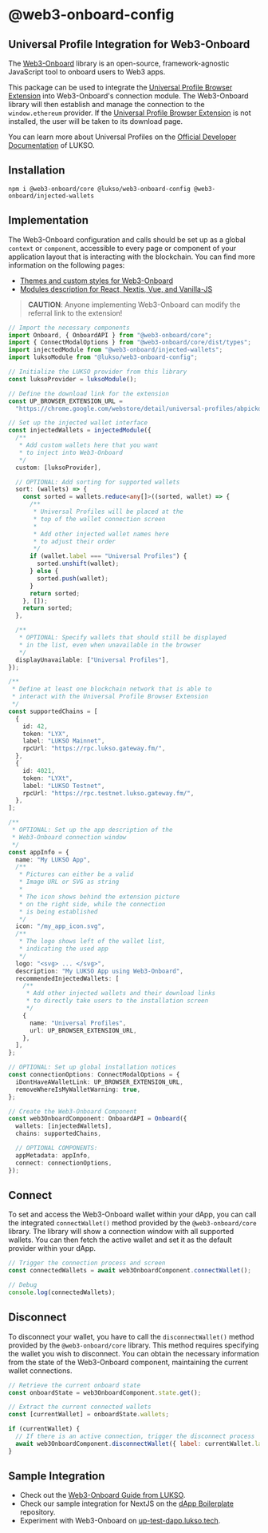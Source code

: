 # @web3-onboard-config

## Universal Profile Integration for Web3-Onboard

The [Web3-Onboard](https://onboard.blocknative.com/) library is an open-source, framework-agnostic JavaScript tool to onboard users to Web3 apps.

This package can be used to integrate the [Universal Profile Browser Extension](https://chrome.google.com/webstore/detail/universal-profiles/abpickdkkbnbcoepogfhkhennhfhehfn?hl) into Web3-Onboard's connection module. The Web3-Onboard library will then establish and manage the connection to the `window.ethereum` provider. If the [Universal Profile Browser Extension](https://chrome.google.com/webstore/detail/universal-profiles/abpickdkkbnbcoepogfhkhennhfhehfn?hl) is not installed, the user will be taken to its download page.

You can learn more about Universal Profiles on the [Official Developer Documentation](https://docs.lukso.tech/standards/universal-profile/introduction) of LUKSO.

## Installation

`npm i @web3-onboard/core @lukso/web3-onboard-config @web3-onboard/injected-wallets`

## Implementation

The Web3-Onboard configuration and calls should be set up as a global `context` or `component`, accessible to every page or component of your application layout that is interacting with the blockchain. You can find more information on the following pages:

- [Themes and custom styles for Web3-Onboard](https://onboard.blocknative.com/docs/getting-started/theming)
- [Modules description for React, Nextjs, Vue, and Vanilla-JS](https://onboard.blocknative.com/docs/modules/core)

> **CAUTION**: Anyone implementing Web3-Onboard can modify the referral link to the extension!

```ts
// Import the necessary components
import Onboard, { OnboardAPI } from "@web3-onboard/core";
import { ConnectModalOptions } from "@web3-onboard/core/dist/types";
import injectedModule from "@web3-onboard/injected-wallets";
import luksoModule from "@lukso/web3-onboard-config";

// Initialize the LUKSO provider from this library
const luksoProvider = luksoModule();

// Define the download link for the extension
const UP_BROWSER_EXTENSION_URL =
  "https://chrome.google.com/webstore/detail/universal-profiles/abpickdkkbnbcoepogfhkhennhfhehfn?hl";

// Set up the injected wallet interface
const injectedWallets = injectedModule({
  /**
   * Add custom wallets here that you want
   * to inject into Web3-Onboard
   */
  custom: [luksoProvider],

  // OPTIONAL: Add sorting for supported wallets
  sort: (wallets) => {
    const sorted = wallets.reduce<any[]>((sorted, wallet) => {
      /**
       * Universal Profiles will be placed at the
       * top of the wallet connection screen
       *
       * Add other injected wallet names here
       * to adjust their order
       */
      if (wallet.label === "Universal Profiles") {
        sorted.unshift(wallet);
      } else {
        sorted.push(wallet);
      }
      return sorted;
    }, []);
    return sorted;
  },

  /**
   * OPTIONAL: Specify wallets that should still be displayed
   * in the list, even when unavailable in the browser
   */
  displayUnavailable: ["Universal Profiles"],
});

/**
 * Define at least one blockchain network that is able to
 * interact with the Universal Profile Browser Extension
 */
const supportedChains = [
  {
    id: 42,
    token: "LYX",
    label: "LUKSO Mainnet",
    rpcUrl: "https://rpc.lukso.gateway.fm/",
  },
  {
    id: 4021,
    token: "LYXt",
    label: "LUKSO Testnet",
    rpcUrl: "https://rpc.testnet.lukso.gateway.fm/",
  },
];

/**
 * OPTIONAL: Set up the app description of the
 * Web3-Onboard connection window
 */
const appInfo = {
  name: "My LUKSO App",
  /**
   * Pictures can either be a valid
   * Image URL or SVG as string
   *
   * The icon shows behind the extension picture
   * on the right side, while the connection
   * is being established
   */
  icon: "/my_app_icon.svg",
  /**
   * The logo shows left of the wallet list,
   * indicating the used app
   */
  logo: "<svg> ... </svg>",
  description: "My LUKSO App using Web3-Onboard",
  recommendedInjectedWallets: [
    /**
     * Add other injected wallets and their download links
     * to directly take users to the installation screen
     */
    {
      name: "Universal Profiles",
      url: UP_BROWSER_EXTENSION_URL,
    },
  ],
};

// OPTIONAL: Set up global installation notices
const connectionOptions: ConnectModalOptions = {
  iDontHaveAWalletLink: UP_BROWSER_EXTENSION_URL,
  removeWhereIsMyWalletWarning: true,
};

// Create the Web3-Onboard Component
const web3OnboardComponent: OnboardAPI = Onboard({
  wallets: [injectedWallets],
  chains: supportedChains,

  // OPTIONAL COMPONENTS:
  appMetadata: appInfo,
  connect: connectionOptions,
});
```

## Connect

To set and access the Web3-Onboard wallet within your dApp, you can call the integrated `connectWallet()` method provided by the `@web3-onboard/core` library. The library will show a connection window with all supported wallets. You can then fetch the active wallet and set it as the default provider within your dApp.

```js
// Trigger the connection process and screen
const connectedWallets = await web3OnboardComponent.connectWallet();

// Debug
console.log(connectedWallets);
```

## Disconnect

To disconnect your wallet, you have to call the `disconnectWallet()` method provided by the `@web3-onboard/core` library. This method requires specifying the wallet you wish to disconnect. You can obtain the necessary information from the state of the Web3-Onboard component, maintaining the current wallet connections.


```js
// Retrieve the current onboard state
const onboardState = web3OnboardComponent.state.get();

// Extract the current connected wallets
const [currentWallet] = onboardState.wallets;

if (currentWallet) {
  // If there is an active connection, trigger the disconnect process
  await web3OnboardComponent.disconnectWallet({ label: currentWallet.label });
}
```

## Sample Integration

- Check out the [Web3-Onboard Guide from LUKSO](https://docs.lukso.tech/learn/dapp-developer/web3-onboard).
- Check our sample integration for NextJS on the [dApp Boilerplate](https://github.com/lukso-network/tools-dapp-boilerplate) repository.
- Experiment with Web3-Onboard on [up-test-dapp.lukso.tech](https://up-test-dapp.lukso.tech/).
